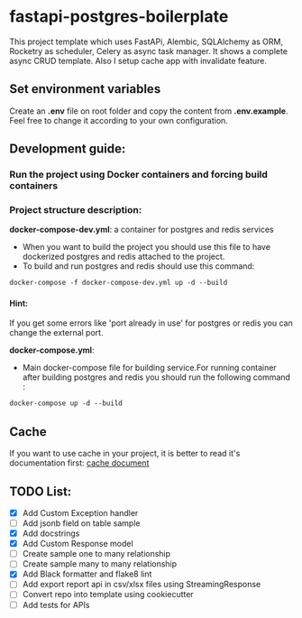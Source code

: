 # fastapi-postgres-boilerplate
This project template which uses FastAPi, Alembic, SQLAlchemy as ORM, Rocketry as scheduler, Celery as async task manager. It shows a complete async CRUD template. Also I setup cache app with invalidate feature. 


## Set environment variables

Create an **.env** file on root folder and copy the content from **.env.example**. Feel free to change it according to your own configuration.

## Development guide:

### Run the project using Docker containers and forcing build containers

###  Project structure description:
**docker-compose-dev.yml**: a container for postgres and redis services
- When you want to build the project you should use this file to have dockerized postgres and redis attached to the project.
- To build and run postgres and redis should use this command: 
```dockerfile
docker-compose -f docker-compose-dev.yml up -d --build 
```
#### Hint:
If you get some errors like 'port already in use' for postgres or redis you can change the external port.

**docker-compose.yml**:
- Main docker-compose file for building service.For running container after  building postgres and redis 
you should run the following command : 
```dockerfile
docker-compose up -d --build
```

## Cache
If you want to use cache in your project, it is better to read it's documentation first:
[cache document](/app/cache/cache-doc.md)


## TODO List:
- [x] Add Custom Exception handler
- [ ] Add jsonb field on table sample
- [x] Add docstrings
- [x] Add Custom Response model
- [ ] Create sample one to many relationship
- [ ] Create sample many to many relationship
- [x] Add Black formatter and flake8 lint
- [ ] Add export report api in csv/xlsx files using StreamingResponse
- [ ] Convert repo into template using cookiecutter
- [ ] Add tests for APIs
